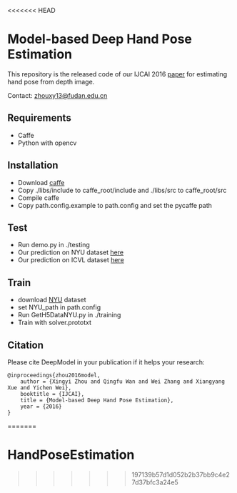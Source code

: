 <<<<<<< HEAD
# Model-based Deep Hand Pose Estimation
This repository is the released code of our IJCAI 2016 [paper](http://xingyizhou.xyz/zhou2016model.pdf) for estimating hand pose from depth image.

Contact: zhouxy13@fudan.edu.cn

## Requirements
- Caffe
- Python with opencv

## Installation
- Download [caffe](http://caffe.berkeleyvision.org/) 
- Copy ./libs/include to caffe_root/include and ./libs/src to caffe_root/src
- Compile caffe
- Copy path.config.example to path.config and set the pycaffe path

## Test
- Run demo.py in ./testing
- Our prediction on NYU dataset [here](http://xingyizhou.xyz/IJCAI16_NYU.txt)
- Our prediction on ICVL dataset [here](http://xingyizhou.xyz/IJCAI16_ICVL.txt)

## Train
- download [NYU](http://cims.nyu.edu/~tompson/NYU_Hand_Pose_Dataset.htm#download) dataset
- set NYU_path in path.config
- Run GetH5DataNYU.py in ./training
- Train with solver.prototxt

## Citation

Please cite DeepModel in your publication if it helps your research:

    @inproceedings{zhou2016model,
        author = {Xingyi Zhou and Qingfu Wan and Wei Zhang and Xiangyang Xue and Yichen Wei},
        booktitle = {IJCAI},
        title = {Model-based Deep Hand Pose Estimation},
        year = {2016}
    }
=======
# HandPoseEstimation
>>>>>>> 197139b57d1d052b2b37bb9c4e27d37bfc3a24e5
